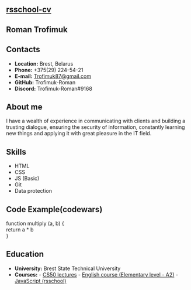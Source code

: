 ## [rsschool-cv](https://trofimuk-roman.github.io/rsschool-cv/) 

## Roman Trofimuk

**Contacts**  
---
+ **Location:** Brest, Belarus
+ **Phone:** +375(29) 224-54-21
+ **E-mail:** Trofimuk87@gmail.com
+ **GitHub:** Trofimuk-Roman
+ **Discord:** Trofimuk-Roman#9168 

## **About me**
I have a wealth of experience in communicating with clients and building a trusting dialogue, ensuring the security of information, constantly learning new things and applying it with great pleasure in the IT field.

## **Skills**

+ HTML
+ CSS
+ JS (Basic)
+ Git
+ Data protection

## **Code Example**(codewars)
function multiply (a, b) {  
return a * b  
}
## **Education**
+ **University:** Brest State Technical University
+ **Courses:** 
        - [CS50 lectures](https://www.youtube.com/channel/UCcabW7890RKJzL968QWEykA)
        - [English course (Elementary level - A2)](http://www.ilh.by/)
        - [JavaScript (rsschool)](https://training.by/#!/Training/3080?lang=ru)